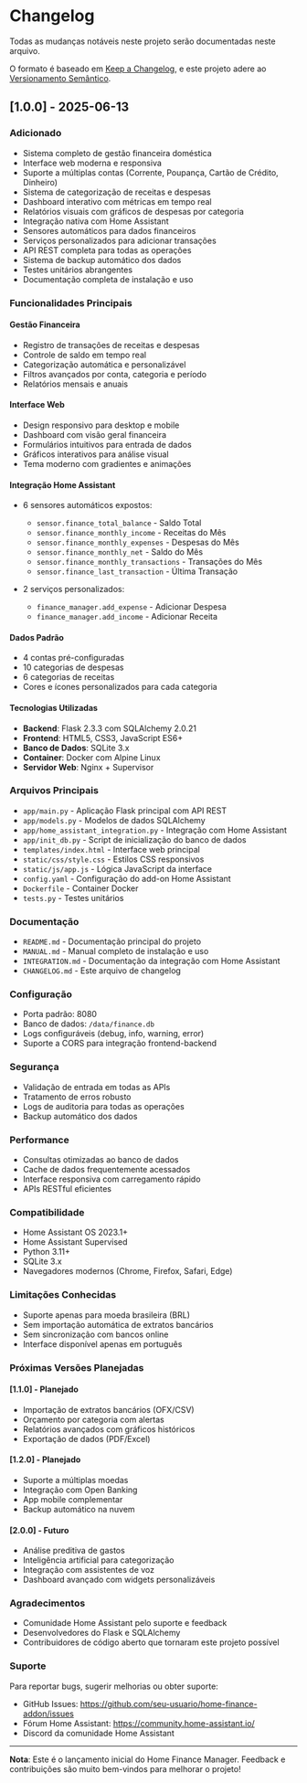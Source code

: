 # Changelog

Todas as mudanças notáveis neste projeto serão documentadas neste arquivo.

O formato é baseado em [Keep a Changelog](https://keepachangelog.com/pt-BR/1.0.0/),
e este projeto adere ao [Versionamento Semântico](https://semver.org/lang/pt-BR/).

## [1.0.0] - 2025-06-13

### Adicionado
- Sistema completo de gestão financeira doméstica
- Interface web moderna e responsiva
- Suporte a múltiplas contas (Corrente, Poupança, Cartão de Crédito, Dinheiro)
- Sistema de categorização de receitas e despesas
- Dashboard interativo com métricas em tempo real
- Relatórios visuais com gráficos de despesas por categoria
- Integração nativa com Home Assistant
- Sensores automáticos para dados financeiros
- Serviços personalizados para adicionar transações
- API REST completa para todas as operações
- Sistema de backup automático dos dados
- Testes unitários abrangentes
- Documentação completa de instalação e uso

### Funcionalidades Principais

#### Gestão Financeira
- Registro de transações de receitas e despesas
- Controle de saldo em tempo real
- Categorização automática e personalizável
- Filtros avançados por conta, categoria e período
- Relatórios mensais e anuais

#### Interface Web
- Design responsivo para desktop e mobile
- Dashboard com visão geral financeira
- Formulários intuitivos para entrada de dados
- Gráficos interativos para análise visual
- Tema moderno com gradientes e animações

#### Integração Home Assistant
- 6 sensores automáticos expostos:
  - `sensor.finance_total_balance` - Saldo Total
  - `sensor.finance_monthly_income` - Receitas do Mês
  - `sensor.finance_monthly_expenses` - Despesas do Mês
  - `sensor.finance_monthly_net` - Saldo do Mês
  - `sensor.finance_monthly_transactions` - Transações do Mês
  - `sensor.finance_last_transaction` - Última Transação

- 2 serviços personalizados:
  - `finance_manager.add_expense` - Adicionar Despesa
  - `finance_manager.add_income` - Adicionar Receita

#### Dados Padrão
- 4 contas pré-configuradas
- 10 categorias de despesas
- 6 categorias de receitas
- Cores e ícones personalizados para cada categoria

#### Tecnologias Utilizadas
- **Backend**: Flask 2.3.3 com SQLAlchemy 2.0.21
- **Frontend**: HTML5, CSS3, JavaScript ES6+
- **Banco de Dados**: SQLite 3.x
- **Container**: Docker com Alpine Linux
- **Servidor Web**: Nginx + Supervisor

### Arquivos Principais
- `app/main.py` - Aplicação Flask principal com API REST
- `app/models.py` - Modelos de dados SQLAlchemy
- `app/home_assistant_integration.py` - Integração com Home Assistant
- `app/init_db.py` - Script de inicialização do banco de dados
- `templates/index.html` - Interface web principal
- `static/css/style.css` - Estilos CSS responsivos
- `static/js/app.js` - Lógica JavaScript da interface
- `config.yaml` - Configuração do add-on Home Assistant
- `Dockerfile` - Container Docker
- `tests.py` - Testes unitários

### Documentação
- `README.md` - Documentação principal do projeto
- `MANUAL.md` - Manual completo de instalação e uso
- `INTEGRATION.md` - Documentação da integração com Home Assistant
- `CHANGELOG.md` - Este arquivo de changelog

### Configuração
- Porta padrão: 8080
- Banco de dados: `/data/finance.db`
- Logs configuráveis (debug, info, warning, error)
- Suporte a CORS para integração frontend-backend

### Segurança
- Validação de entrada em todas as APIs
- Tratamento de erros robusto
- Logs de auditoria para todas as operações
- Backup automático dos dados

### Performance
- Consultas otimizadas ao banco de dados
- Cache de dados frequentemente acessados
- Interface responsiva com carregamento rápido
- APIs RESTful eficientes

### Compatibilidade
- Home Assistant OS 2023.1+
- Home Assistant Supervised
- Python 3.11+
- SQLite 3.x
- Navegadores modernos (Chrome, Firefox, Safari, Edge)

### Limitações Conhecidas
- Suporte apenas para moeda brasileira (BRL)
- Sem importação automática de extratos bancários
- Sem sincronização com bancos online
- Interface disponível apenas em português

### Próximas Versões Planejadas

#### [1.1.0] - Planejado
- Importação de extratos bancários (OFX/CSV)
- Orçamento por categoria com alertas
- Relatórios avançados com gráficos históricos
- Exportação de dados (PDF/Excel)

#### [1.2.0] - Planejado
- Suporte a múltiplas moedas
- Integração com Open Banking
- App mobile complementar
- Backup automático na nuvem

#### [2.0.0] - Futuro
- Análise preditiva de gastos
- Inteligência artificial para categorização
- Integração com assistentes de voz
- Dashboard avançado com widgets personalizáveis

### Agradecimentos
- Comunidade Home Assistant pelo suporte e feedback
- Desenvolvedores do Flask e SQLAlchemy
- Contribuidores de código aberto que tornaram este projeto possível

### Suporte
Para reportar bugs, sugerir melhorias ou obter suporte:
- GitHub Issues: https://github.com/seu-usuario/home-finance-addon/issues
- Fórum Home Assistant: https://community.home-assistant.io/
- Discord da comunidade Home Assistant

---

**Nota**: Este é o lançamento inicial do Home Finance Manager. Feedback e contribuições são muito bem-vindos para melhorar o projeto!


